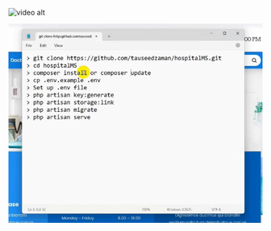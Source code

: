 ![video alt](https://github.com/user-attachments/assets/89eecca9-9e54-49c9-84ec-c3dc03c60bfd)


![image alt](https://github.com/Mohammad-Samiul-Alam/BookStore/blob/f8f269d747d15c2abdea2789a68dc09c6615d74a/Screenshot_7.jpg)
